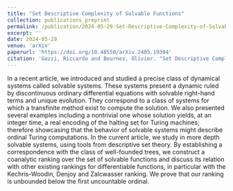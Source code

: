 ```yaml
---
title: "Set Descriptive Complexity of Solvable Functions"
collection: publications_preprint
permalink: /publication/2024-05-29-Set-Descriptive-Complexity-of-Solvable-Functions
excerpt: ''
date: 2024-05-29
venue: 'arXiv'
paperurl: 'https://doi.org/10.48550/arXiv.2405.19304'
citation: 'Gozzi, Riccardo and Bournez, Olivier. "Set Descriptive Complexity of Solvable Functions." arXiv preprint arXiv:2405.19304 (2024).'
---
```


In a recent article, we introduced and studied a precise class of dynamical systems called solvable systems. These systems present a dynamic ruled by discontinuous ordinary differential equations with solvable right-hand terms and unique evolution. They correspond to a class of systems for which a transfinite method exist to compute the solution. We also presented several examples including a nontrivial one whose solution yields, at an integer time, a real encoding of the halting set for Turing machines; therefore showcasing that the behavior of solvable systems might describe ordinal Turing computations. In the current article, we study in more depth solvable systems, using tools from descriptive set theory. By establishing a correspondence with the class of well-founded trees, we construct a coanalytic ranking over the set of solvable functions and discuss its relation with other existing rankings for differentiable functions, in particular with the Kechris-Woodin, Denjoy and Zalcwasser ranking. We prove that our ranking is unbounded below the first uncountable ordinal.